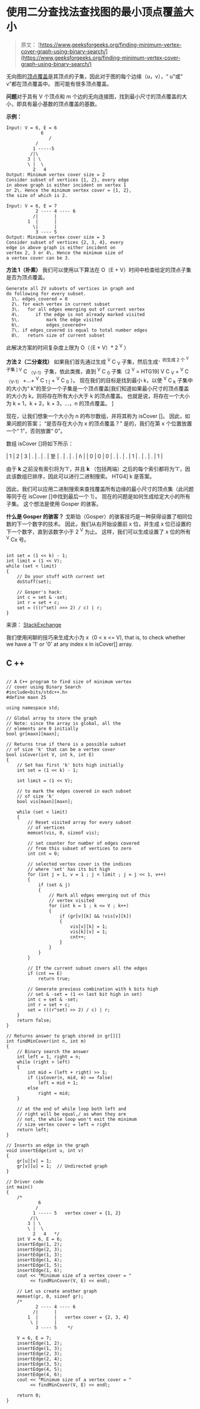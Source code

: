 # 使用二分查找法查找图的最小顶点覆盖大小

> 原文： [https://www.geeksforgeeks.org/finding-minimum-vertex-cover-graph-using-binary-search/](https://www.geeksforgeeks.org/finding-minimum-vertex-cover-graph-using-binary-search/)

无向图的[顶点覆盖](https://www.geeksforgeeks.org/vertex-cover-problem-set-1-introduction-approximate-algorithm-2/)是其顶点的子集，因此对于图的每个边缘（u，v），“ u”或“ v”都在顶点覆盖中。 图可能有很多顶点覆盖。

**问题**对于具有 V 个顶点和 m 个边的无向连接图，找到最小尺寸的顶点覆盖的大小，即具有最小基数的顶点覆盖的基数。

**示例：**

```
Input: V = 6, E = 6
             6
                /
           /
          1 -----5
         /|\
        3 | \
        \ |  \
          2   4
Output: Minimum vertex cover size = 2
Consider subset of vertices {1, 2}, every edge 
in above graph is either incident on vertex 1 
or 2\. Hence the minimum vertex cover = {1, 2}, 
the size of which is 2.

Input: V = 6, E = 7
           2 ---- 4 ---- 6
          /|      |
        1  |      |
          \|      |
           3 ---- 5
Output: Minimum vertex cover size = 3
Consider subset of vertices {2, 3, 4}, every
edge in above graph is either incident on 
vertex 2, 3 or 4\. Hence the minimum size of
a vertex cover can be 3.

```

**方法 1（朴素）**
我们可以使用以下算法在 O（E + V）时间中检查给定的顶点子集是否为顶点覆盖。

```
Generate all 2V subsets of vertices in graph and
do following for every subset.
  1\. edges_covered = 0
  2\. for each vertex in current subset
  3\.   for all edges emerging out of current vertex
  4\.      if the edge is not already marked visited
  5\.          mark the edge visited
  6\.          edges_covered++
  7\. if edges_covered is equal to total number edges
  8\.   return size of current subset

```

此解决方案的时间复杂度上限为 O（（E + V）* 2 <sup>V</sup> ）

**方法 2（二分查找）**
如果我们首先通过生成 <sup>V</sup> C <sub>V</sub> 子集，然后生成<sup>，则生成 2 个 <sup>V</sup> 子集 ] V</sup> C <sub>（V-1）</sub>子集，依此类推，直到 <sup>V</sup> C <sub>0</sub> 子集（2 <sup>V</sup> = HTG19] V C <sub>V</sub> + <sup>V</sup> C <sub>（V-1）</sub> +…+ <sup>V</sup> C <sub>1 [</sub> + <sup>V</sup> C <sub>0</sub> ）。 现在我们的目标是找到最小 k，以使 <sup>V</sup> C <sub>k</sub> 子集中的大小为“ k”的至少一个子集是一个顶点覆盖[我们知道如果最小尺寸的顶点覆盖 的大小为 k，则将存在所有大小大于 k 的顶点覆盖。 也就是说，将存在一个大小为 k + 1，k + 2，k + 3，…，n 的顶点覆盖。 ]

现在，让我们想象一个大小为 n 的布尔数组，并将其称为 isCover []。 因此，如果问题的答案； “是否存在大小为 x 的顶点覆盖？” 是的，我们在第 x 个位置放置一个“ 1”，否则放置“ 0”。

数组 isCover []将如下所示：

| 1 | 2 | 3 | . | . | . | 至 | . | . | . | ñ |
| 0 | 0 | 0 | . | . | . | 1 | . | . | . | 1 |

由于 **k** 之前没有索引将为'1'，并且 **k** （包括两端）之后的每个索引都将为'1'，因此该数组已排序，因此可以进行二进制搜索。 HTG4] k 是答案。

因此，我们可以应用二进制搜索来查找覆盖所有边缘的最小尺寸的顶点集（此问题等同于在 isCover []中找到最后一个 1）。 现在的问题是如何生成给定大小的所有子集。 这个想法是使用 Gosper 的骇客。

**什么是 Gosper 的骇客？**
戈斯珀（Gosper）的骇客技巧是一种获得设置了相同位数的下一个数字的技术。 因此，我们从右开始设置前 x 位，并生成 x 位已设置的下一个数字，直到该数字小于 2 <sup>V</sup> 为止。 这样，我们可以生成设置了 x 位的所有 <sup>V</sup> Cx 号。

```

int set = (1 << k) - 1; 
int limit = (1 << V); 
while (set < limit)  
{ 
    // Do your stuff with current set 
    doStuff(set); 

    // Gosper's hack: 
    int c = set & -set; 
    int r = set + c; 
    set = (((r^set) >>> 2) / c) | r; 
} 

```

来源： [StackExchange](http://programmers.stackexchange.com/questions/67065/whats-your-favorite-bit-wise-technique)

我们使用闲聊的技巧来生成大小为 x（0 < x <= V), that is, to check whether we have a '1' or '0' at any index x in isCover[] array.

## C ++

```

// A C++ program to find size of minimum vertex 
// cover using Binary Search 
#include<bits/stdc++.h> 
#define maxn 25 

using namespace std; 

// Global array to store the graph 
// Note: since the array is global, all the 
// elements are 0 initially 
bool gr[maxn][maxn]; 

// Returns true if there is a possible subset 
// of size 'k' that can be a vertex cover 
bool isCover(int V, int k, int E) 
{ 
    // Set has first 'k' bits high initially 
    int set = (1 << k) - 1; 

    int limit = (1 << V); 

    // to mark the edges covered in each subset 
    // of size 'k' 
    bool vis[maxn][maxn]; 

    while (set < limit) 
    { 
        // Reset visited array for every subset 
        // of vertices 
        memset(vis, 0, sizeof vis); 

        // set counter for number of edges covered 
        // from this subset of vertices to zero 
        int cnt = 0; 

        // selected vertex cover is the indices 
        // where 'set' has its bit high 
        for (int j = 1, v = 1 ; j < limit ; j = j << 1, v++) 
        { 
            if (set & j) 
            { 
                // Mark all edges emerging out of this 
                // vertex visited 
                for (int k = 1 ; k <= V ; k++) 
                { 
                    if (gr[v][k] && !vis[v][k]) 
                    { 
                        vis[v][k] = 1; 
                        vis[k][v] = 1; 
                        cnt++; 
                    } 
                } 
            } 
        } 

        // If the current subset covers all the edges 
        if (cnt == E) 
            return true; 

        // Generate previous combination with k bits high 
        // set & -set = (1 << last bit high in set) 
        int c = set & -set; 
        int r = set + c; 
        set = (((r^set) >> 2) / c) | r; 
    } 
    return false; 
} 

// Returns answer to graph stored in gr[][] 
int findMinCover(int n, int m) 
{ 
    // Binary search the answer 
    int left = 1, right = n; 
    while (right > left) 
    { 
        int mid = (left + right) >> 1; 
        if (isCover(n, mid, m) == false) 
            left = mid + 1; 
        else
            right = mid; 
    } 

    // at the end of while loop both left and 
    // right will be equal,/ as when they are 
    // not, the while loop won't exit the minimum 
    // size vertex cover = left = right 
    return left; 
} 

// Inserts an edge in the graph 
void insertEdge(int u, int v) 
{ 
    gr[u][v] = 1; 
    gr[v][u] = 1;  // Undirected graph 
} 

// Driver code 
int main() 
{ 
    /* 
            6 
           / 
          1 ----- 5   vertex cover = {1, 2} 
         /|\ 
        3 | \ 
        \ |  \ 
          2   4   */
    int V = 6, E = 6; 
    insertEdge(1, 2); 
    insertEdge(2, 3); 
    insertEdge(1, 3); 
    insertEdge(1, 4); 
    insertEdge(1, 5); 
    insertEdge(1, 6); 
    cout << "Minimum size of a vertex cover = "
         << findMinCover(V, E) << endl; 

    // Let us create another graph 
    memset(gr, 0, sizeof gr); 
    /* 
           2 ---- 4 ---- 6 
          /|      | 
        1  |      |   vertex cover = {2, 3, 4} 
         \ |      | 
           3 ---- 5    */

    V = 6, E = 7; 
    insertEdge(1, 2); 
    insertEdge(1, 3); 
    insertEdge(2, 3); 
    insertEdge(2, 4); 
    insertEdge(3, 5); 
    insertEdge(4, 5); 
    insertEdge(4, 6); 
    cout << "Minimum size of a vertex cover = "
         << findMinCover(V, E) << endl; 

    return 0; 
} 

```